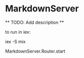# MarkdownServer

** TODO: Add description **

to run in iex:

iex -S mix

MarkdownServer.Router.start
